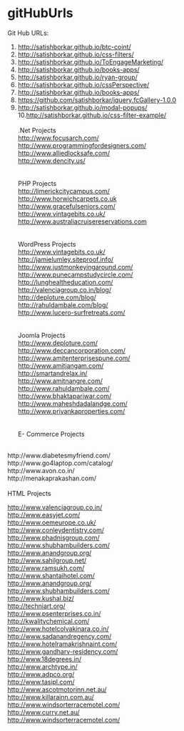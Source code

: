# gitHubUrls
Git Hub URLs: <br/>
1. http://satishborkar.github.io/btc-coint/ <br/>
2. http://satishborkar.github.io/css-filters/<br/>
3. http://satishborkar.github.io/ToEngageMarketing/ <br/>
4. http://satishborkar.github.io/books-apps/ <br/>
5. http://satishborkar.github.io/ryan-group/ <br/>
6. http://satishborkar.github.io/cssPerspective/ <br/>
7. http://satishborkar.github.io/books-apps/ <br/>
8. https://github.com/satishborkar/jquery.fcGallery-1.0.0 <br/>
9. http://satishborkar.github.io/modal-popups/
10.http://satishborkar.github.io/css-filter-example/
<br/><br/>
.Net Projects<br/>
http://www.focusarch.com/<br/>
http://www.programmingfordesigners.com/ <br/>
http://www.alliedlocksafe.com/<br/>
http://www.dencity.us/<br/>
<br/> <br/>
PHP Projects<br/>
http://limerickcitycampus.com/<br/>
http://www.horwichcarpets.co.uk <br/>
http://www.gracefulseniors.com/<br/>
http://www.vintagebits.co.uk/<br/>
http://www.australiacruisereservations.com<br/>
<br/><br/>
WordPress Projects<br/>
http://www.vintagebits.co.uk/<br/>
http://jamielumley.siteproof.info/<br/>
http://www.justmonkeyingaround.com/<br/>
http://www.punecampstudycircle.com/<br/>
http://lunghealtheducation.com/<br/>
http://valenciagroup.co.in/blog/	<br/>
http://deploture.com/blog/<br/>
http://rahuldambale.com/blog/<br/>
http://www.lucero-surfretreats.com/<br/>
<br/><br/>
Joomla Projects<br/>
http://www.deploture.com/<br/>
http://www.deccancorporation.com/<br/>
http://www.amitenterprisespune.com/<br/>
http://www.amitjangam.com/<br/>
http://smartandrelax.in/<br/>
http://www.amitnangre.com/<br/>
http://www.rahuldambale.com/<br/>
http://www.bhaktapariwar.com/<br/>
http://www.maheshdadalandge.com/<br/>
http://www.priyankaproperties.com/<br/>
<br/> <br/>
E- Commerce Projects
<br/>
http://www.diabetesmyfriend.com/ <br/>
http://www.go4laptop.com/catalog/ <br/>
http://www.avon.co.in/ <br/>
http://menakaprakashan.com/ <br/>
<br/>
HTML Projects <br/>

http://www.valenciagroup.co.in/ <br/>
http://www.easyjet.com/ <br/>
http://www.oemeurope.co.uk/  <br/>
http://www.conleydentistry.com/ <br/>
http://www.phadnisgroup.com/ <br/>
http://www.shubhambuilders.com/ <br/>
http://www.anandgroup.org/ <br/>
http://www.sahilgroup.net/ <br/>
http://www.ramsukh.com/ <br/>
http://www.shantaihotel.com/ <br/>
http://www.anandgroup.org/ <br/>
http://www.shubhambuilders.com/ <br/>
http://www.kushal.biz/ <br/>
http://techniart.org/ <br/>
http://www.psenterprises.co.in/ <br/>
http://kwalitychemical.com/ <br/>
http://www.hotelcolvakinara.co.in/ <br/>
http://www.sadanandregency.com/ <br/>
http://www.hotelramakrishnaint.com/ <br/>
http://www.gandharv-residency.com/ <br/>
http://www.18degrees.in/ <br/>
http://www.archtype.in/ <br/>
http://www.adpco.org/ <br/>
http://www.tasipl.com/ <br/>
http://www.ascotmotorinn.net.au/ <br/>
http://www.killarainn.com.au/ <br/>
http://www.windsorterracemotel.com/ <br/>
http://www.curry.net.au/ <br/>
http://www.windsorterracemotel.com/ <br/>
